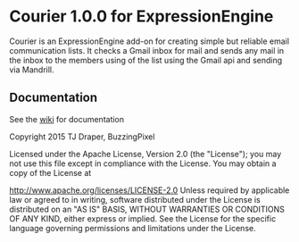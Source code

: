 # Courier 1.0.0 for ExpressionEngine

Courier is an ExpressionEngine add-on for creating simple but reliable email communication lists. It checks a Gmail inbox for mail and sends any mail in the inbox to the members using of the list using the Gmail api and sending via Mandrill.

## Documentation

See the [wiki](https://github.com/tjdraper/courier/wiki) for documentation

Copyright 2015 TJ Draper, BuzzingPixel

Licensed under the Apache License, Version 2.0 (the "License"); you may not use this file except in compliance with the License. You may obtain a copy of the License at

http://www.apache.org/licenses/LICENSE-2.0
Unless required by applicable law or agreed to in writing, software distributed under the License is distributed on an "AS IS" BASIS, WITHOUT WARRANTIES OR CONDITIONS OF ANY KIND, either express or implied. See the License for the specific language governing permissions and limitations under the License.